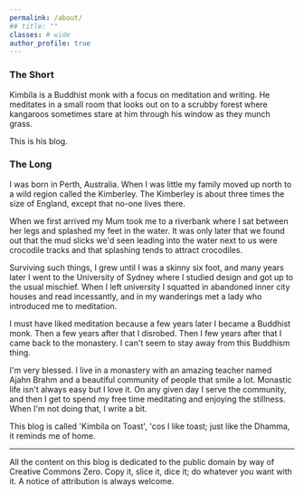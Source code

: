 ```yaml
---
permalink: /about/
## title: ""
classes: # wide
author_profile: true
---
```


### The Short

Kimbila is a Buddhist monk with a focus on meditation and writing. He meditates in a small room that looks out on to a scrubby forest where kangaroos sometimes stare at him through his window as they munch grass.  

This is his blog. 

### The Long

I was born in Perth, Australia. When I was little my family moved up north to a wild region called the Kimberley. The Kimberley is about three times the size of England, except that no-one lives there.

When we first arrived my Mum took me to a riverbank where I sat between her legs and splashed my feet in the water. It was only later that we found out that the mud slicks we'd seen leading into the water next to us were crocodile tracks and that splashing tends to attract crocodiles. 

Surviving such things, I grew until I was a skinny six foot, and many years later I went to the University of Sydney where I studied design and got up to the usual mischief. When I left university I squatted in abandoned inner city houses and read incessantly, and in my wanderings met a lady who introduced me to meditation. 

I must have liked meditation because a few years later I became a Buddhist monk. Then a few years after that I disrobed. Then I few years after that I came back to the monastery. I can't seem to stay away from this Buddhism thing. 

I'm very blessed. I live in a monastery with an amazing teacher named Ajahn Brahm and a beautiful community of people that smile a lot. Monastic life isn't always easy but I love it. On any given day I serve the community, and then I get to spend my free time meditating and enjoying the stillness. When I'm not doing that, I write a bit. 

This blog is called 'Kimbila on Toast', 'cos I like toast; just like the Dhamma, it reminds me of home. 

---

All the content on this blog is dedicated to the public domain by way of Creative Commons Zero. Copy it, slice it, dice it; do whatever you want with it. A notice of attribution is always welcome. 

